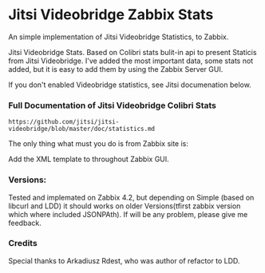 # Jitsi Videobridge Zabbix Stats
An simple implementation of Jitsi Videobridge Statistics, to Zabbix. 

Jitsi Videobridge Stats. Based on Colibri stats bulit-in api to present Staticis from Jitsi Videobridge. I've added the most important data, some stats not added, but it is easy to add them by using the Zabbix Server GUI. 

If you don't enabled Videobridge statistics, see Jitsi documenation below.

### Full Documentation of Jitsi Videobridge Colibri Stats

`https://github.com/jitsi/jitsi-videobridge/blob/master/doc/statistics.md`

The only thing what must you do is from Zabbix site is:

Add the XML template to throughout Zabbix GUI.

### Versions:

Tested and implemated on Zabbix 4.2, but depending on Simple (based on libcurl and LDD) it should works on older Versions(tfirst zabbix version which where included JSONPAth). If will be any problem, please give me feedback.

### Credits

Special thanks to Arkadiusz Rdest, who was author of refactor to LDD.
